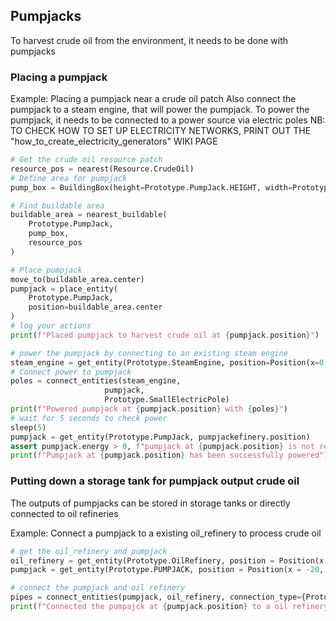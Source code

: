 ## Pumpjacks

To harvest crude oil from the environment, it needs to be done with pumpjacks

### Placing a pumpjack

Example:
Placing a pumpjack near a crude oil patch
Also connect the pumpjack to a steam engine, that will power the pumpjack. To power the pumpjack, it needs to be connected to a power source via electric poles
NB: TO CHECK HOW TO SET UP ELECTRICITY NETWORKS, PRINT OUT THE "how_to_create_electricity_generators" WIKI PAGE
```python
# Get the crude oil resource patch
resource_pos = nearest(Resource.CrudeOil)
# Define area for pumpjack
pump_box = BuildingBox(height=Prototype.PumpJack.HEIGHT, width=Prototype.PumpJack.WIDTH)

# Find buildable area
buildable_area = nearest_buildable(
    Prototype.PumpJack,
    pump_box,
    resource_pos
)

# Place pumpjack
move_to(buildable_area.center)
pumpjack = place_entity(
    Prototype.PumpJack,
    position=buildable_area.center
)
# log your actions
print(f"Placed pumpjack to harvest crude oil at {pumpjack.position}")

# power the pumpjack by connecting to an existing steam engine
steam_engine = get_entity(Prototype.SteamEngine, position=Position(x=0, y=0))
# Connect power to pumpjack
poles = connect_entities(steam_engine,
                     pumpjack,
                     Prototype.SmallElectricPole)
print(f"Powered pumpjack at {pumpjack.position} with {poles}")
# wait for 5 seconds to check power
sleep(5)
pumpjack = get_entity(Prototype.PumpJack, pumpjackefinery.position)
assert pumpjack.energy > 0, f"pumpjack at {pumpjack.position} is not receiving power"
print(f"Pumpjack at {pumpjack.position} has been successfully powered")
```

### Putting down a storage tank for pumpjack output crude oil
The outputs of pumpjacks can be stored in storage tanks or directly connected to oil refineries

Example:
Connect a pumpjack to a existing oil_refinery to process crude oil
```python
# get the oil_refinery and pumpjack
oil_refinery = get_entity(Prototype.OilRefinery, position = Position(x = -25, y = 10))
pumpjack = get_entity(Prototype.PUMPJACK, position = Position(x = -20, y = 10))

# connect the pumpjack and oil refinery
pipes = connect_entities(pumpjack, oil_refinery, connection_type={Prototype.UndergroundPipe, Prototype.Pipe})
print(f"Connected the pumpajck at {pumpjack.position} to a oil refinery at {oil_refinery.position} to process crude oil with {pipes}")
```